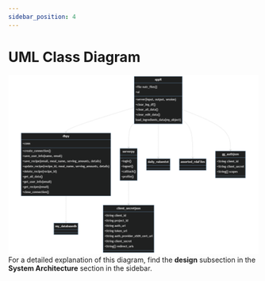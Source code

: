 ```yaml
---
sidebar_position: 4
---
```


# UML Class Diagram
![](https://github.com/cis3296s23/MacroCalc704/blob/main/documentation/static/UML_Diagram.png 'UML Class Diagram')
For a detailed explanation of this diagram, find the **design** subsection in the **System Architecture** section in the sidebar.
